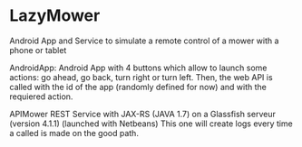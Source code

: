 # LazyMower
Android App and Service to simulate a remote control of a mower with a phone or tablet


AndroidApp:
	Android App with 4 buttons which allow to launch some actions: go ahead, go back, turn right or turn left.
	Then, the web API is called with the id of the app (randomly defined for now) and with the requiered action.

	
APIMower
	REST Service with JAX-RS (JAVA 1.7) on a Glassfish serveur (version 4.1.1) (launched with Netbeans)
	This one will create logs every time a called is made on the good path.


